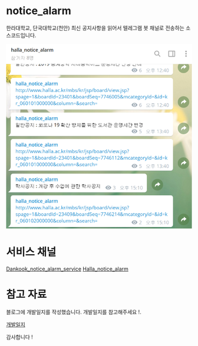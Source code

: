 # notice_alarm

한라대학교, 단국대학교(천안) 최신 공지사항을 읽어서 텔레그램 봇 채널로 전송하는 소스코드입니다.

![서비스중인 텔레그램 채널](./image/run.png)

# 서비스 채널

[Dankook_notice_alarm_service](https://t.me/dankook_notice_alarm)
[Halla_notice_alarm](https://t.me/halla_notice_Alarm)

# 참고 자료

블로그에 개발일지를 작성했습니다.
개발일지를 참고해주세요 !.

[개발일지](https://blex.kr/@mildsalmon/series/%ED%95%9C%EB%9D%BC%EB%8C%80%ED%95%99%EA%B5%90-%EA%B3%B5%EC%A7%80-%EC%95%8C%EB%A6%BC-%EB%B4%87-%EC%A0%9C%EC%9E%91%EA%B8%B0)

감사합니다 !
